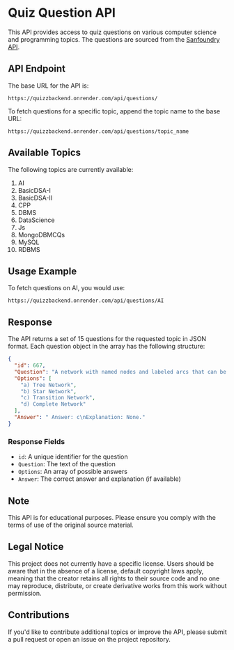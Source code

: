 
# Quiz Question API

This API provides access to quiz questions on various computer science and programming topics. The questions are sourced from the [Sanfoundry API](https://github.com/owaisansarii/sanfoundry-api).

## API Endpoint

The base URL for the API is:

```
https://quizzbackend.onrender.com/api/questions/
```

To fetch questions for a specific topic, append the topic name to the base URL:

```
https://quizzbackend.onrender.com/api/questions/topic_name
```

## Available Topics

The following topics are currently available:

1. AI
2. BasicDSA-I
3. BasicDSA-II
4. CPP
5. DBMS
6. DataScience
7. Js
8. MongoDBMCQs
9. MySQL
10. RDBMS

## Usage Example

To fetch questions on AI, you would use:

```
https://quizzbackend.onrender.com/api/questions/AI
```

## Response

The API returns a set of 15 questions for the requested topic in JSON format. Each question object in the array has the following structure:

```json
{
  "id": 667,
  "Question": "A network with named nodes and labeled arcs that can be used to represent certain natural language grammars to facilitate parsing.",
  "Options": [
    "a) Tree Network",
    "b) Star Network",
    "c) Transition Network",
    "d) Complete Network"
  ],
  "Answer": " Answer: c\nExplanation: None."
}
```

### Response Fields

- `id`: A unique identifier for the question
- `Question`: The text of the question
- `Options`: An array of possible answers
- `Answer`: The correct answer and explanation (if available)

## Note

This API is for educational purposes. Please ensure you comply with the terms of use of the original source material.

## Legal Notice

This project does not currently have a specific license. Users should be aware that in the absence of a license, default copyright laws apply, meaning that the creator retains all rights to their source code and no one may reproduce, distribute, or create derivative works from this work without permission.

## Contributions

If you'd like to contribute additional topics or improve the API, please submit a pull request or open an issue on the project repository.
```
